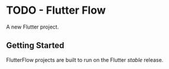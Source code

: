 # TODO - Flutter Flow

A new Flutter project.

## Getting Started

FlutterFlow projects are built to run on the Flutter _stable_ release.
